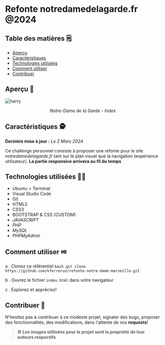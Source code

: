 # Refonte notredamedelagarde.fr @2024

## Table des matières 🗒️

- [Aperçu](##aperçu)
- [Caractéristiques](##caractéristiques)
- [Technologies utilisées](##technologies-utilisées)
- [Comment utiliser](##comment-utiliser)
- [Contribuer](##contribuer)

## Aperçu 👀

![harry](https://github.com/kferrerux/refonte-notre-dame-marseille/assets/77007630/a1229be7-31f4-41d1-8201-4fc574f24653)
_<p align=center>Notre-Dame de la Garde - Index</p>_

## Caractéristiques 🕵️

**Dernière mise à jour :** _Le 2 Mars 2024_

Ce challenge personnel consiste à proposer une refonte pour le site _notredamedelagarde.fr_ tant sur le plan visuel
que la navigation (expérience utilisateur). **La partie responsive arrivera au fil du temps**

## Technologies utilisées 👨‍💻

- Ubuntu > Terminal
- Visual Studio Code
- Git
- HTML5
- CSS3
- BOOTSTRAP & CSS (CUSTOM)
- _JAVASCRIPT_
- _PHP_
- _MySQL_
- _PHPMyAdmin_

## Comment utiliser ⏯️

a . Clonez ce référentiel
`bash
    git clone https://github.com/kferrerux/refonte-notre-dame-marseille.git
    `

b . Ouvrez le fichier `index.html` dans votre navigateur

c . Explorez et appréciez!

## Contribuer 🤝

N'hesitez pas à contribuer à ce modeste projet, signaler des bugs, proposer des fonctionnalités, des modifications, dans l'attente de vos **requests**!

> **© Les images utilisées pour le projet sont la propriété de leur auteurs respectifs**
